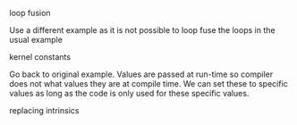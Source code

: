 loop fusion

Use a different example as it is not possible to loop fuse the loops in the usual example

kernel constants

Go back to original example. Values are passed at run-time so compiler does not what values they are at compile time. We can set these to specific values as long as the code is only used for these specific values.



replacing intrinsics